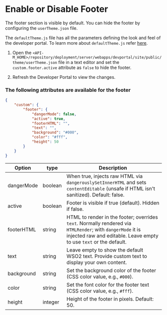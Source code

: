 # Enable or Disable Footer

The footer section is visible by default. You can hide the footer by configuring the `userTheme.json` file.

The `defaultTheme.js` file has all the parameters defining the look and feel of the developer portal. To learn more about `defaultTheme.js` refer [here]({{base_path}}/reference/customize-product/customizations/customizing-the-developer-portal/overriding-developer-portal-theme/#global-theming).

1. Open the `<API-M_HOME>/repository/deployment/server/webapps/devportal/site/public/theme/userTheme.json` file in a text editor and set the `custom.footer.active` attribute as `false` to hide the footer.

2. Refresh the Developer Portal to view the changes.

### The following attributes are available for the footer

```json
{
    "custom": {
        "footer": {
            "dangerMode": false,
            "active": true,
            "footerHTML": "",
            "text": "",
            "background": "#000",
            "color": "#fff",
            "height": 50
        }
    }
}

```

| Option | type | Description |
| ------ | -- | ----------- |
| dangerMode | boolean | When true, injects raw HTML via `dangerouslySetInnerHTML` and sets `contentEditable` (unsafe if HTML isn't sanitized). Default: false. |
| active | boolean | Footer is visible if true (default). Hidden if false. |
| footerHTML | string | HTML to render in the footer; overrides `text`. Normally rendered via `HTMLRender`; with `dangerMode` it is injected raw and editable. Leave empty to use `text` or the default. |
| text | string | Leave empty to show the default WSO2 text. Provide custom text to display your own content. |
| background | string | Set the background color of the footer (CSS color value, e.g., `#000`). |
| color | string | Set the font color for the footer text (CSS color value, e.g., `#fff`). |
| height | integer | Height of the footer in pixels. Default: 50. |



